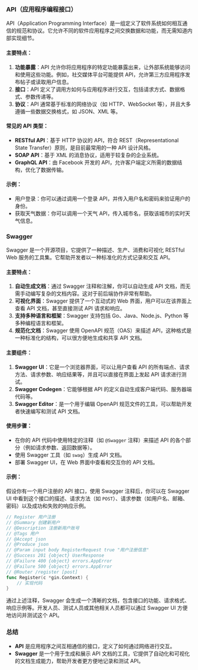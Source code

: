 ### API（应用程序编程接口）

API（Application Programming Interface）是一组定义了软件系统如何相互通信的规范和协议。它允许不同的软件应用程序之间交换数据和功能，而无需知道内部实现细节。

#### 主要特点：

1. **功能暴露**：API 允许你将应用程序的特定功能暴露出来，让外部系统能够访问和使用这些功能。例如，社交媒体平台可能提供 API，允许第三方应用程序发布帖子或读取用户信息。
2. **接口**：API 定义了调用方如何与应用程序进行交互，包括请求方式、数据格式、参数传递等。
3. **协议**：API 通常基于标准的网络协议（如 HTTP、WebSocket 等），并且大多遵循一些数据交换格式，如 JSON、XML 等。

#### 常见的 API 类型：

- **RESTful API**：基于 HTTP 协议的 API，符合 REST（Representational State Transfer）原则，是目前最常用的一种 API 设计风格。
- **SOAP API**：基于 XML 的消息协议，适用于较复杂的企业系统。
- **GraphQL API**：由 Facebook 开发的 API，允许客户端定义所需的数据结构，优化了数据传输。

#### 示例：

- 用户登录：你可以通过调用一个登录 API，并传入用户名和密码来验证用户的身份。
- 获取天气数据：你可以调用一个天气 API，传入城市名，获取该城市的实时天气信息。

### Swagger

Swagger 是一个开源项目，它提供了一种描述、生产、消费和可视化 RESTful Web 服务的工具集。它帮助开发者以一种标准化的方式记录和交互 API。

#### 主要特点：

1. **自动生成文档**：通过 Swagger 注释和注解，你可以自动生成 API 文档，而无需手动编写复杂的文档内容。这对于前后端协作非常有帮助。
2. **可视化界面**：Swagger 提供了一个互动式的 Web 界面，用户可以在该界面上查看 API 文档，甚至直接测试 API 请求和响应。
3. **支持多种语言和框架**：Swagger 支持包括 Go、Java、Node.js、Python 等多种编程语言和框架。
4. **规范化文档**：Swagger 使用 OpenAPI 规范（OAS）来描述 API，这种格式是一种标准化的结构，可以很方便地生成和共享 API 文档。

#### 主要组件：

1. **Swagger UI**：它是一个浏览器界面，可以让用户查看 API 的所有端点、请求方法、请求参数、响应结果等，并且可以直接在界面上发起 API 请求进行测试。
2. **Swagger Codegen**：它能够根据 API 的定义自动生成客户端代码、服务器端代码等。
3. **Swagger Editor**：是一个用于编辑 OpenAPI 规范文件的工具，可以帮助开发者快速编写和测试 API 文档。

#### 使用步骤：

- 在你的 API 代码中使用特定的注释（如 `@Swagger` 注释）来描述 API 的各个部分（例如请求参数、返回数据等）。
- 使用 Swagger 工具（如 `swag`）生成 API 文档。
- 部署 Swagger UI，在 Web 界面中查看和交互你的 API 文档。

#### 示例：

假设你有一个用户注册的 API 接口，使用 Swagger 注释后，你可以在 Swagger UI 中看到这个接口的描述、请求方法（如 `POST`）、请求参数（如用户名、邮箱、密码）以及成功和失败的响应示例。

```go
// Register 用户注册
// @Summary 创建新用户
// @Description 注册新用户账号
// @Tags 用户
// @Accept json
// @Produce json
// @Param input body RegisterRequest true "用户注册信息"
// @Success 201 {object} UserResponse
// @Failure 400 {object} errors.AppError
// @Failure 500 {object} errors.AppError
// @Router /register [post]
func Register(c *gin.Context) {
	// 实现代码
}
```

通过上述注释，Swagger 会生成一个清晰的文档，包含接口的功能、请求格式、响应示例等。开发人员、测试人员或其他相关人员都可以通过 Swagger UI 方便地访问并测试这个 API。

### 总结

- **API** 是应用程序之间互相通信的接口，定义了如何通过网络进行交互。
- **Swagger** 是一个用于生成和展示 API 文档的工具，它提供了自动化和可视化的文档生成能力，帮助开发者更方便地记录和测试 API。